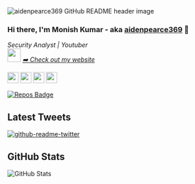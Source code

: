 <img src="https://github.com/aidenpearce369/aidenpearce369/blob/master/header.png" alt="aidenpearce369 GitHub README header image">



### Hi there, I'm Monish Kumar - aka [aidenpearce369](https://aidenpearce369.github.io) 👋


<p><em>Security Analyst | Youtuber<br>
 <img src="https://media.giphy.com/media/WUlplcMpOCEmTGBtBW/giphy.gif" width="30"> <a href="https://aidenpearce369.github.io">➡️ Check out my website</a>
</em></p>


<p><a href="https://www.twitter.com/aidenpearce369"><img src="https://img.shields.io/badge/twitter-%231DA1F2.svg?&style=for-the-badge&logo=twitter&logoColor=white" height=25></a> <a href="https://www.linkedin.com/in/aidenmonish"><img src="https://img.shields.io/badge/linkedin-%230077B5.svg?&style=for-the-badge&logo=linkedin&logoColor=white" height=25></a> <a href="https://www.github.com/aidenpearce369/"><img src="https://img.shields.io/badge/github-%230A0A0A.svg?&style=for-the-badge&logo=github&logoColor=white" height=25></a> <a href="https://medium.com/@aidenpearce369"><img src="https://img.shields.io/badge/medium-%2312100E.svg?&style=for-the-badge&logo=medium&logoColor=white" height=25></a> </p>


[![Repos Badge](https://badges.pufler.dev/repos/aidenpearce369)](https://badges.pufler.dev)

<h2>Latest Tweets</h2>
<p><a href="https://twitter.com/aidenpearce369"><img src="https://github-readme-twitter.gazf.vercel.app/api?id=aidenpearce369&amp;layout=wide" alt="github-readme-twitter"></a></p>
<h2>GitHub Stats</h2>
<p><img src="https://github-readme-stats.vercel.app/api?username=aidenpearce369&amp;show_icons=true&theme=gotham" alt="GitHub Stats"></p>
